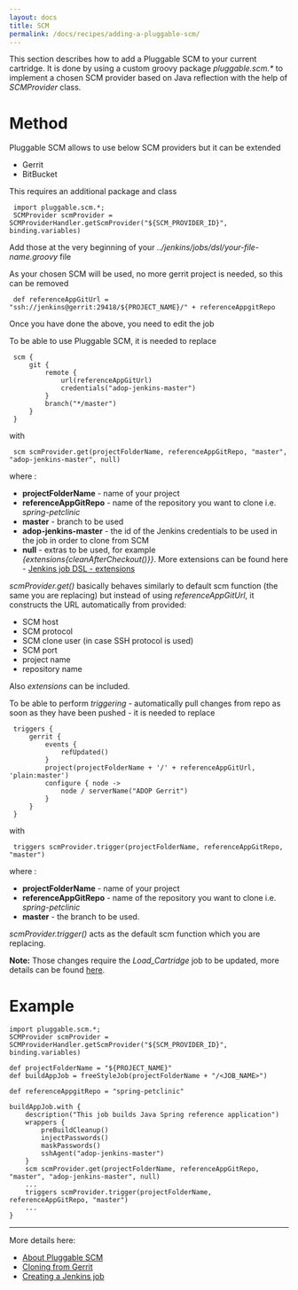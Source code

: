 ```yaml
---
layout: docs
title: SCM
permalink: /docs/recipes/adding-a-pluggable-scm/
---
```


This section describes how to add a Pluggable SCM to your current cartridge.
It is done by using a custom groovy package _pluggable.scm.*_  to implement a chosen SCM provider based on Java reflection with the help of _SCMProvider_ class.

# Method

Pluggable SCM allows to use below SCM providers but it can be extended

* Gerrit
* BitBucket

This requires an additional package and class

```   	
 import pluggable.scm.*;
 SCMProvider scmProvider = SCMProviderHandler.getScmProvider("${SCM_PROVIDER_ID}", binding.variables)
```

Add those at the very beginning of your _../jenkins/jobs/dsl/your-file-name.groovy_ file

As your chosen SCM will be used, no more gerrit project is needed, so this can be removed

```   	
 def referenceAppGitUrl = "ssh://jenkins@gerrit:29418/${PROJECT_NAME}/" + referenceAppgitRepo
```

Once you have done the above, you need to edit the job

To be able to use Pluggable SCM, it is needed to replace 

```   	
 scm {
     git {
         remote {
             url(referenceAppGitUrl)
             credentials("adop-jenkins-master")
         }
         branch("*/master")
     }
 }
```
	
with

```   	
 scm scmProvider.get(projectFolderName, referenceAppGitRepo, "master", "adop-jenkins-master", null)
```

where :

* **projectFolderName** - name of your project
* **referenceAppGitRepo** - name of the repository you want to clone i.e. _spring-petclinic_
* **master** - branch to be used
* **adop-jenkins-master** - the id of the Jenkins credentials to be used in the job in order to clone from SCM
* **null** - extras to be used, for example _{extensions{cleanAfterCheckout()}}_. More extensions can be found here - [Jenkins job DSL - extensions](https://jenkinsci.github.io/job-dsl-plugin/#method/javaposse.jobdsl.dsl.helpers.scm.GitContext.extensions)

_scmProvider.get()_ basically behaves similarly to default scm function (the same you are replacing) but instead of using _referenceAppGitUrl_, it constructs the URL automatically from provided: 

* SCM host
* SCM protocol
* SCM clone user (in case SSH protocol is used)
* SCM port
* project name
* repository name

Also _extensions_ can be included.

To be able to perform _triggering_ - automatically pull changes from repo as soon as they have been pushed - it is needed to replace 

```   	
 triggers {		  
     gerrit {		
         events {		
             refUpdated()		
         }		
         project(projectFolderName + '/' + referenceAppGitUrl, 'plain:master')		
         configure { node ->		
             node / serverName("ADOP Gerrit")		
         }		
     }		
 }
```

with

```   	
 triggers scmProvider.trigger(projectFolderName, referenceAppGitRepo, "master")
```

where :

* **projectFolderName** - name of your project
* **referenceAppGitRepo** - name of the repository you want to clone i.e. _spring-petclinic_
* **master** - the branch to be used.

_scmProvider.trigger()_ acts as the default scm function which you are replacing.

**Note:** Those changes require the _Load_Cartridge_ job to be updated, more details can be found [here](TODO:URL).

# Example
```
import pluggable.scm.*;
SCMProvider scmProvider = SCMProviderHandler.getScmProvider("${SCM_PROVIDER_ID}", binding.variables)

def projectFolderName = "${PROJECT_NAME}"
def buildAppJob = freeStyleJob(projectFolderName + "/<JOB_NAME>")

def referenceAppgitRepo = "spring-petclinic"

buildAppJob.with {
    description("This job builds Java Spring reference application")
    wrappers {
        preBuildCleanup()
        injectPasswords()
        maskPasswords()
        sshAgent("adop-jenkins-master")
    }
    scm scmProvider.get(projectFolderName, referenceAppGitRepo, "master", "adop-jenkins-master", null)
    ...
    triggers scmProvider.trigger(projectFolderName, referenceAppGitRepo, "master")
    ...
}
```


---

More details here:

- [About Pluggable SCM](https://accenture.github.io/adop-pluggable-scm/docs/recipes/about-pluggable-scm/)
- [Cloning from Gerrit](https://accenture.github.io/adop-cartridges-cookbook/docs/recipes/git-clone/)
- [Creating a Jenkins job](https://accenture.github.io/adop-cartridges-cookbook/docs/recipes/creating-a-freestyle-job/)